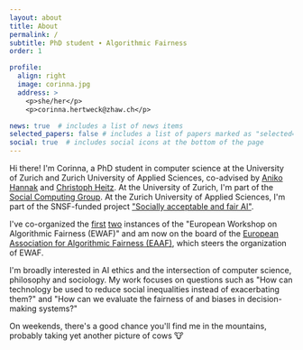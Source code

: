 ```yaml
---
layout: about
title: About
permalink: /
subtitle: PhD student ∙ Algorithmic Fairness
order: 1

profile:
  align: right
  image: corinna.jpg
  address: >
    <p>she/her</p>
    <p>corinna.hertweck@zhaw.ch</p>

news: true  # includes a list of news items
selected_papers: false # includes a list of papers marked as "selected={true}"
social: true  # includes social icons at the bottom of the page
---
```


Hi there! I'm Corinna, a PhD student in computer science at the University of Zurich and Zurich University of Applied Sciences, co-advised by <a href="https://www.ifi.uzh.ch/en/scg/people/hannak.html" target="_blank">Aniko Hannak</a> and <a href="https://www.zhaw.ch/en/about-us/person/heit/" target="_blank">Christoph Heitz</a>. At the University of Zurich, I'm part of the <a href="https://www.ifi.uzh.ch/en/scg.html" target="_blank">Social Computing Group</a>. At the Zurich University of Applied Sciences, I'm part of the SNSF-funded project <a href="https://fair-ai.ch/" target="_blank">"Socially acceptable and fair AI"</a>.

I've co-organized the <a href="https://2022.ewaf.org/" target="_blank">first</a> <a href="https://2023.ewaf.org/" target="_blank">two</a> instances of the "European Workshop on Algorithmic Fairness (EWAF)" and am now on the board of the <a href="https://eaaf.ewaf.org/" target="_blank">European Association for Algorithmic Fairness (EAAF)</a>, which steers the organization of EWAF.

I'm broadly interested in AI ethics and the intersection of computer science, philosophy and sociology. My work focuses on questions such as "How can technology be used to reduce social inequalities instead of exacerbating them?" and "How can we evaluate the fairness of and biases in decision-making systems?"

On weekends, there's a good chance you'll find me in the mountains, probably taking yet another picture of cows 🐮
